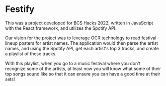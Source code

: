 # Festify

This was a project developed for BCS Hacks 2022, written in JavaScript with the React framework, and utilizes the Spotify API.

Our vision for the project was to leverage OCR technology to read festival lineup posters for artist names. The application would then parse the artist names, and using the Spotify API, get each artist's top 3 tracks, and create a playlist of these tracks. 

With this playlist, when you go to a music festival where you don't recognize some of the artists, at least now you will know what some of their top songs sound like so that it can ensure you can have a good time at their sets!